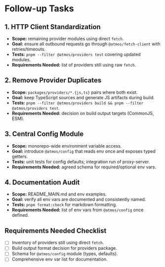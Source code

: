 # Follow-up Tasks

## 1. HTTP Client Standardization
- **Scope:** remaining provider modules using direct `fetch`.
- **Goal:** ensure all outbound requests go through `@atmos/fetch-client` with retries/timeouts.
- **Tests:** `pnpm --filter @atmos/providers test` covering updated modules.
- **Requirements Needed:** list of providers still using raw `fetch`.

## 2. Remove Provider Duplicates
- **Scope:** `packages/providers/*.{js,ts}` pairs where both exist.
- **Goal:** keep TypeScript sources and generate JS artifacts during build.
- **Tests:** `pnpm --filter @atmos/providers build && pnpm --filter @atmos/providers test`.
- **Requirements Needed:** decision on build output targets (CommonJS, ESM).

## 3. Central Config Module
- **Scope:** monorepo-wide environment variable access.
- **Goal:** introduce `@atmos/config` that reads env once and exposes typed getters.
- **Tests:** unit tests for config defaults; integration run of proxy-server.
- **Requirements Needed:** agreed schema for required/optional env vars.

## 4. Documentation Audit
- **Scope:** README_MAIN.md and env examples.
- **Goal:** verify all env vars are documented and consistently named.
- **Tests:** `pnpm format:check` for markdown formatting.
- **Requirements Needed:** list of env vars from `@atmos/config` once defined.

## Requirements Needed Checklist
- [ ] Inventory of providers still using direct `fetch`.
- [ ] Build output format decision for providers package.
- [ ] Schema for `@atmos/config` module (types, defaults).
- [ ] Comprehensive env var list for documentation.
